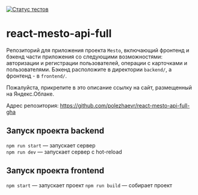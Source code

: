 [![Статус тестов](../../actions/workflows/tests.yml/badge.svg)](../../actions/workflows/tests.yml)

# react-mesto-api-full
Репозиторий для приложения проекта `Mesto`, включающий фронтенд и бэкенд части приложения со следующими возможностями: авторизации и регистрации пользователей, операции с карточками и пользователями. Бэкенд расположите в директории `backend/`, а фронтенд - в `frontend/`. 
  
Пожалуйста, прикрепите в это описание ссылку на сайт, размещенный на Яндекс.Облаке.

Адрес репозитория: https://github.com/polezhaevr/react-mesto-api-full-gha

## Запуск проекта backend
`npm run start` — запускает сервер   
`npm run dev` — запускает сервер с hot-reload

## Запуск проекта frontend
`npm start` — запускает проект 
`npm run build` — собирает проект

